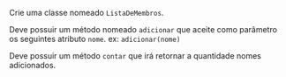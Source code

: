 Crie uma classe nomeado `ListaDeMembros`.

Deve possuir um método nomeado `adicionar` que aceite como parâmetro os seguintes atributo `nome`. ex: `adicionar(nome)`

Deve possuir um método `contar` que irá retornar a quantidade nomes adicionados.
